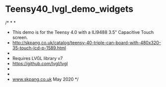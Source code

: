 # Teensy40_lvgl_demo_widgets
 
/*
 * 
 * 
 * This demo is for the Teensy 4.0 with a ILI9488 3.5" Capacitive Touch screen.
 * http://skpang.co.uk/catalog/teensy-40-triple-can-board-with-480x320-35-touch-lcd-p-1589.html
 * 
 * Requires LVGL library v7
 * https://github.com/lvgl/lvgl
 * 
 *  
 *  www.skpang.co.uk May 2020
 */
